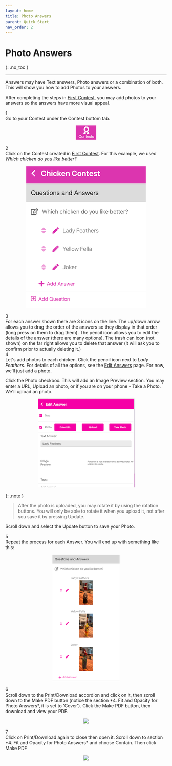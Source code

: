 ```yaml
---
layout: home
title: Photo Answers
parent: Quick Start
nav_order: 2
---
```

<div class="sticky-gotop">
<span class="inline-icon"><i class="fa-solid fa-arrow-up"></i></span>
</div>

# Photo Answers
{: .no_toc }

---

Answers may have Text answers, Photo answers or a combination of both.  This will show you how to add Photos to your answers.

After completing the steps in [First Contest](firstcontest), you may add photos to your answers so the answers
have more visual appeal.

<div class="step-and-title">
<div class="step-number"><div class="snumber">1</div></div><div class="step-title">Go to your Contest under the Contest bottom tab.</div>
</div>

   <p align="center" class="screen-shot">
   <img class="image-border" alt="Contests tab" src="../../assets/images/tab_contests.png">
   </p>
<div class="step-and-title">
<div class="step-number"><div class="snumber">2</div></div><div class="step-title">Click on the Contest created in <a href="/docs/quickstart/firstcontest">First Contest</a>. For this example, we used <i>Which chicken do you like better?</i></div>
</div>

   <p align="center" class="screen-shot">
   <img class="image-border" alt="Add answers" src="../../assets/images/chicken_answers.png">
   </p>

<div class="step-and-title">
<div class="step-number"><div class="snumber">3</div></div>
  <div class="step-title">
  For each answer shown there are 3 icons on the line. The up/down arrow <span class="inline-icon"><i class="fa-solid fa-up-down"></i></span> allows you to drag the order of the answers so they display in that order (long press on them to drag them).  The pencil icon <span class="inline-icon"><i class="fa-solid fa-pencil"></i></span> allows you to edit the details of the answer (there are many options).  The trash can icon (not shown) on the far right <span class="inline-icon"><i class="fa-solid fa-trash"></i></span> allows you to delete that answer (it will ask you to confirm prior to actually deleting it.)
  </div>
</div>

<div class="step-and-title">
<div class="step-number"><div class="snumber">4</div></div><div class="step-title">Let's add photos to each chicken.  Click the pencil icon next to <i>Lady Feathers</i>. For details of all the options, see the <a href="../screens/edit_answer">Edit Answers</a> page. For now, we'll just add a photo.</div>
</div>

   Click the <span class="inline-icon"><i class="fa-regular fa-square-check"></i></span> Photo checkbox. This will add an Image Preview section.  You may enter a URL, Upload an photo, or if you are on your phone - Take a Photo.  We'll upload an photo.

   <p align="center" class="screen-shot">
   <img class="image-border" alt="Upload image" src="../../assets/images/upload_image.png">
   </p>

   {: .note }
   > After the photo is uploaded, you may rotate it by using the rotation buttons.  You will only be able to rotate it when you upload it, not after you save it by pressing Update.

   Scroll down and select the <span class="ineline-button">Update</span> button to save your Photo.

<div class="step-and-title">
<div class="step-number"><div class="snumber">5</div></div><div class="step-title">Repeat the process for each Answer. You will end up with something like this:</div>
</div>

   <p align="center" class="screen-shot">
   <img class="image-border" alt="All chickens" src="../../assets/images/all_images.png">
   </p>

<div class="step-and-title">
<div class="step-number"><div class="snumber">6</div></div><div class="step-title">Scroll down to the <span class="inline-accordion">Print/Download</span> accordion and click on it, then scroll down to the <span class="inline-button">Make PDF</span> button (notice the section *4. Fit and Opacity for Photo Answers*, it is set to 'Cover').  Click the <span class="inline-button">Make PDF</span> button, then download and view your PDF.</div>
</div>

<p align="center" class="screen-shot">
  <img width="80%" src="../../../assets/images/images_cover.png">
</p>

<div class="step-and-title">
<div class="step-number"><div class="snumber">7</div></div><div class="step-title">Click on <span class="inline-accordion">Print/Download</span> again to close then open it.  Scroll down to section *4. Fit and Opacity for Photo Answers* and choose <span class="inline-icon"><i class="fa-regular fa-circle-dot"></i></span> Contain.  Then click <span class="inline-button">Make PDF</span></div>
</div>

<p align="center" class="screen-shot">
  <img width="80%" src="../../../assets/images/images_contain.png">
</p>

